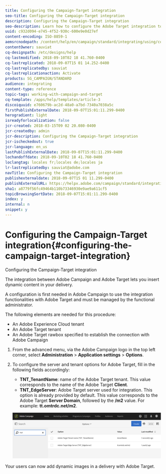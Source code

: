 ```yaml
---
title: Configuring the Campaign-Target integration
seo-title: Configuring the Campaign-Target integration
description: Configuring the Campaign-Target integration
seo-description: Learn how to configure the Adobe Target integration to start using dynamic content in Adobe Campaign.
uuid: c932d094-e745-4f52-930c-600e9e0d27ef
content-encoding: ISO-8859-1
aemsrcnodepath: /content/help/en/campaign/standard/integrating/using/configuring-the-campaign-target-integration
contentOwner: sauviat
cq-designpath: /etc/designs/help
cq-lastmodified: 2018-09-10T02 18 41.760-0400
cq-lastreplicated: 2018-09-07T15 01 14.252-0400
cq-lastreplicatedby: sauviat
cq-lastreplicationaction: Activate
products: SG_CAMPAIGN/STANDARD
audience: integrating
content-type: reference
topic-tags: working-with-campaign-and-target
cq-template: /apps/help/templates/article-3
discoiquuid: e760679b-ac2d-48a0-a7bd-7340a7038a5c
firstPublishExternalDate: 2018-09-07T15:01:11.299-0400
herogradient: light
isreadyforlocalization: false
jcr-created: 2018-03-15T09 02 20.080-0400
jcr-createdby: admin
jcr-description: Configuring the Campaign-Target integration
jcr-ischeckedout: true
jcr-language: en_us
lastPublishExternalDate: 2018-09-07T15:01:11.299-0400
lochandoffdate: 2018-09-10T02 18 41.760-0400
loclangtag: locales fr;locales de;locales ja
lr-lastreplicatedby: sauviat@adobe.com
navTitle: Configuring the Campaign-Target integration
publishexternaldate: 2018-09-07T15 01 11.299-0400
publishExternalURL: https://helpx.adobe.com/campaign/standard/integrating/using/configuring-the-campaign-target-integration.html
sha1: a8779f56fc49464b110b73346930e9ae9a611cf5
topicBrowsingSortDate: 2018-09-07T15:01:11.299-0400
index: y
internal: n
snippet: y
---
```


# Configuring the Campaign-Target integration{#configuring-the-campaign-target-integration}

Configuring the Campaign-Target integration

The integration between Adobe Campaign and Adobe Target lets you insert dynamic content in your delivery.

A configuration is first needed in Adobe Campaign to use the integration functionalities with Adobe Target and must be managed by the functional administrator.

The following elements are needed for this procedure:

* An Adobe Experience Cloud tenant
* An Adobe Target tenant
* An Adobe Target rawbox specified to establish the connection with Adobe Campaign

1. From the advanced menu, via the Adobe Campaign logo in the top left corner, select **Administration** > **Application settings** > **Options**.
1. To configure the server and tenant options for Adobe Target, fill in the following fields accordingly:

    * **TNT_TenantName**: name of the Adobe Target tenant. This value corresponds to the name of the Adobe Target **Client**.
    * **TNT_EdgeServer**: Adobe Target server used for integration. This option is already provided by default. This value corresponds to the Adobe Target **Server Domain**, followed by the **/m2** value. For example: **tt.omtrdc.net/m2**.

   ![](assets/tar_options.png)

Your users can now add dynamic images in a delivery with Adobe Target.
